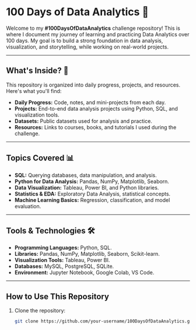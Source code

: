 # 100 Days of Data Analytics 🚀

Welcome to my **#100DaysOfDataAnalytics** challenge repository! This is where I document my journey of learning and practicing Data Analytics over 100 days. My goal is to build a strong foundation in data analysis, visualization, and storytelling, while working on real-world projects.

---

## What's Inside? 📂

This repository is organized into daily progress, projects, and resources. Here's what you'll find:

- **Daily Progress:** Code, notes, and mini-projects from each day.
- **Projects:** End-to-end data analysis projects using Python, SQL, and visualization tools.
- **Datasets:** Public datasets used for analysis and practice.
- **Resources:** Links to courses, books, and tutorials I used during the challenge.

---

## Topics Covered 📊

- **SQL:** Querying databases, data manipulation, and analysis.
- **Python for Data Analysis:** Pandas, NumPy, Matplotlib, Seaborn.
- **Data Visualization:** Tableau, Power BI, and Python libraries.
- **Statistics & EDA:** Exploratory Data Analysis, statistical concepts.
- **Machine Learning Basics:** Regression, classification, and model evaluation.

---

## Tools & Technologies 🛠️

- **Programming Languages:** Python, SQL.
- **Libraries:** Pandas, NumPy, Matplotlib, Seaborn, Scikit-learn.
- **Visualization Tools:** Tableau, Power BI.
- **Databases:** MySQL, PostgreSQL, SQLite.
- **Environment:** Jupyter Notebook, Google Colab, VS Code.

---

## How to Use This Repository

1. Clone the repository:
   ```bash
   git clone https://github.com/your-username/100DaysOfDataAnalytics.git
